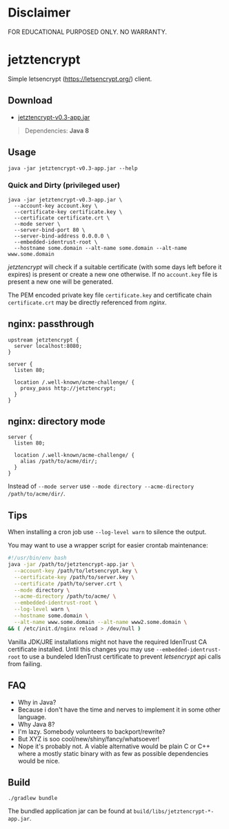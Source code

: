 # Disclaimer

FOR EDUCATIONAL PURPOSED ONLY. NO WARRANTY.

# jetztencrypt

Simple letsencrypt (https://letsencrypt.org/) client.

## Download

* [jetztencrypt-v0.3-app.jar](https://jitpack.io/com/github/pottedplant/jetztencrypt/v0.3/jetztencrypt-v0.3-app.jar)

> Dependencies: **Java 8**

## Usage

```
java -jar jetztencrypt-v0.3-app.jar --help
```

### Quick and Dirty (privileged user)

```
java -jar jetztencrypt-v0.3-app.jar \
  --account-key account.key \
  --certificate-key certificate.key \
  --certificate certificate.crt \
  --mode server \
  --server-bind-port 80 \
  --server-bind-address 0.0.0.0 \
  --embedded-identrust-root \
  --hostname some.domain --alt-name some.domain --alt-name www.some.domain
```

*jetztencrypt* will check if a suitable certificate (with some days left before it expires) is present or create a new one otherwise. If no ```account.key``` file is present a new one will be generated.

The PEM encoded private key file ```certificate.key``` and certificate chain ```certificate.crt``` may be directly referenced from *nginx*.

## nginx: passthrough

```nginx
upstream jetztencrypt {
  server localhost:8080;
}

server {
  listen 80;
  
  location /.well-known/acme-challenge/ {
    proxy_pass http://jetztencrypt;
  }
}

```

## nginx: directory mode

```nginx
server {
  listen 80;
  
  location /.well-known/acme-challenge/ {
    alias /path/to/acme/dir/;
  }
}
```

Instead of ```--mode server``` use ```--mode directory --acme-directory /path/to/acme/dir/```.

## Tips

When installing a cron job use ```--log-level warn``` to silence the output.

You may want to use a wrapper script for easier crontab maintenance:
```bash
#!/usr/bin/env bash
java -jar /path/to/jetztencrypt-app.jar \
  --account-key /path/to/letsencrypt.key \
  --certificate-key /path/to/server.key \
  --certificate /path/to/server.crt \
  --mode directory \
  --acme-directory /path/to/acme/ \
  --embedded-identrust-root \
  --log-level warn \
  --hostname some.domain \
  --alt-name www.some.domain --alt-name www2.some.domain \
&& ( /etc/init.d/nginx reload > /dev/null )
```

Vanilla JDK/JRE installations might not have the required IdenTrust CA certificate installed. Until this changes you may use  ```--embedded-identrust-root``` to use a bundeled IdenTrust certificate to prevent *letsencrypt* api calls from failing.

## FAQ

* Why in Java?
 * Because i don't have the time and nerves to implement it in some other language.
* Why Java 8?
 * I'm lazy. Somebody volunteers to backport/rewrite?
* But XYZ is soo cool/new/shiny/fancy/whatsoever!
 * Nope it's probably not. A viable alternative would be plain C or C++ where a mostly static binary with as few as possible dependencies would be nice.

## Build

```
./gradlew bundle
```

The bundled application jar can be found at ```build/libs/jetztencrypt-*-app.jar```.
